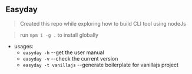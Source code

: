 ## Easyday
 > Created this repo while exploring how to build CLI tool using nodeJs

 > run `npm i -g .` to install globally

 + usages: 
    + `easyday -h` --get the user manual
    + `easyday -v` --check the current version
    + `easyday -t vanillajs` --generate boilerplate for vanillajs project